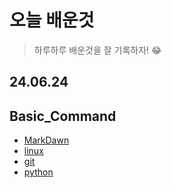 # 오늘 배운것
> 하루하루 배운것을 잘 기록하자! :joy:

## 24.06.24
## Basic_Command
- [MarkDawn](MarkDown/markdown.md)
- [linux](linux/command.md)
- [git](git/basic-command.md)
- [python](python/basic-command.md)
